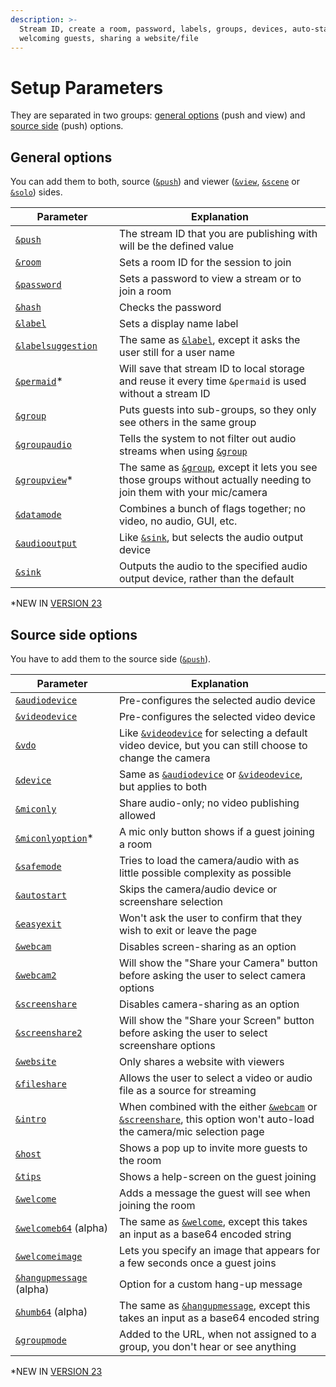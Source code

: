 ```yaml
---
description: >-
  Stream ID, create a room, password, labels, groups, devices, auto-start,
  welcoming guests, sharing a website/file
---
```


# Setup Parameters

They are separated in two groups: [general options](./#general-options) (push and view) and [source side](./#source-side-options) (push) options.

## General options

You can add them to both, source ([`&push`](../../source-settings/push.md)) and viewer ([`&view`](../view-parameters/view.md), [`&scene`](../view-parameters/scene.md) or [`&solo`](../mixer-scene-parameters/and-solo.md)) sides.

<table><thead><tr><th width="150">Parameter</th><th>Explanation</th></tr></thead><tbody><tr><td><a href="../../source-settings/push.md"><code>&#x26;push</code></a></td><td>The stream ID that you are publishing with will be the defined value</td></tr><tr><td><a href="../../general-settings/room.md"><code>&#x26;room</code></a></td><td>Sets a room ID for the session to join</td></tr><tr><td><a href="../../general-settings/password.md"><code>&#x26;password</code></a></td><td>Sets a password to view a stream or to join a room</td></tr><tr><td><a href="../../newly-added-parameters/and-hash.md"><code>&#x26;hash</code></a></td><td>Checks the password</td></tr><tr><td><a href="../../general-settings/label.md"><code>&#x26;label</code></a></td><td>Sets a display name label</td></tr><tr><td><a href="and-labelsuggestion.md"><code>&#x26;labelsuggestion</code></a></td><td>The same as <a href="../../general-settings/label.md"><code>&#x26;label</code></a>, except it asks the user still for a user name</td></tr><tr><td><a href="and-permaid.md"><code>&#x26;permaid</code></a>*</td><td>Will save that stream ID to local storage and reuse it every time <code>&#x26;permaid</code> is used without a stream ID</td></tr><tr><td><a href="../../general-settings/and-group.md"><code>&#x26;group</code></a></td><td>Puts guests into sub-groups, so they only see others in the same group</td></tr><tr><td><a href="../../general-settings/and-groupaudio.md"><code>&#x26;groupaudio</code></a></td><td>Tells the system to not filter out audio streams when using <a href="../../general-settings/and-group.md"><code>&#x26;group</code></a></td></tr><tr><td><a href="and-groupview.md"><code>&#x26;groupview</code></a>*</td><td>The same as <a href="../../general-settings/and-group.md"><code>&#x26;group</code></a>, except it lets you see those groups without actually needing to join them with your mic/camera</td></tr><tr><td><a href="../../newly-added-parameters/and-datamode.md"><code>&#x26;datamode</code></a></td><td>Combines a bunch of flags together; no video, no audio, GUI, etc.</td></tr><tr><td><a href="and-audiooutput.md"><code>&#x26;audiooutput</code></a></td><td>Like <a href="../view-parameters/and-sink.md"><code>&#x26;sink</code></a>, but selects the audio output device</td></tr><tr><td><a href="../view-parameters/and-sink.md"><code>&#x26;sink</code></a></td><td>Outputs the audio to the specified audio output device, rather than the default</td></tr></tbody></table>

\*NEW IN [VERSION 23](../../releases/v23.md)

## Source side options

You have to add them to the source side ([`&push`](../../source-settings/push.md)).

<table><thead><tr><th width="150">Parameter</th><th>Explanation</th></tr></thead><tbody><tr><td><a href="../../source-settings/audiodevice.md"><code>&#x26;audiodevice</code></a></td><td>Pre-configures the selected audio device</td></tr><tr><td><a href="../../source-settings/videodevice.md"><code>&#x26;videodevice</code></a></td><td>Pre-configures the selected video device</td></tr><tr><td><a href="../../newly-added-parameters/and-vdo.md"><code>&#x26;vdo</code></a></td><td>Like <a href="../../source-settings/videodevice.md"><code>&#x26;videodevice</code></a> for selecting a default video device, but you can still choose to change the camera</td></tr><tr><td><a href="../../source-settings/and-device.md"><code>&#x26;device</code></a></td><td>Same as <a href="../../source-settings/audiodevice.md"><code>&#x26;audiodevice</code></a> or <a href="../../source-settings/videodevice.md"><code>&#x26;videodevice</code></a>, but applies to both</td></tr><tr><td><a href="../../source-settings/miconly.md"><code>&#x26;miconly</code></a></td><td>Share audio-only; no video publishing allowed</td></tr><tr><td><a href="and-miconlyoption-alpha.md"><code>&#x26;miconlyoption</code></a>*</td><td>A mic only button shows if a guest joining a room</td></tr><tr><td><a href="../../newly-added-parameters/and-safemode.md"><code>&#x26;safemode</code></a></td><td>Tries to load the camera/audio with as little possible complexity as possible</td></tr><tr><td><a href="../../source-settings/and-autostart.md"><code>&#x26;autostart</code></a></td><td>Skips the camera/audio device or screenshare selection</td></tr><tr><td><a href="../../source-settings/easyexit.md"><code>&#x26;easyexit</code></a></td><td>Won't ask the user to confirm that they wish to exit or leave the page</td></tr><tr><td><a href="../../source-settings/and-webcam.md"><code>&#x26;webcam</code></a></td><td>Disables screen-sharing as an option</td></tr><tr><td><a href="../../newly-added-parameters/and-webcam2.md"><code>&#x26;webcam2</code></a></td><td>Will show the "Share your Camera" button before asking the user to select camera options</td></tr><tr><td><a href="../../source-settings/screenshare.md"><code>&#x26;screenshare</code></a></td><td>Disables camera-sharing as an option</td></tr><tr><td><a href="../../newly-added-parameters/and-screenshare2.md"><code>&#x26;screenshare2</code></a></td><td>Will show the "Share your Screen" button before asking the user to select screenshare options</td></tr><tr><td><a href="../../source-settings/and-website.md"><code>&#x26;website</code></a></td><td>Only shares a website with viewers</td></tr><tr><td><a href="../../source-settings/and-fileshare.md"><code>&#x26;fileshare</code></a></td><td>Allows the user to select a video or audio file as a source for streaming</td></tr><tr><td><a href="../../source-settings/intro.md"><code>&#x26;intro</code></a></td><td>When combined with the either <a href="../../source-settings/and-webcam.md"><code>&#x26;webcam</code></a> or <a href="../../source-settings/screenshare.md"><code>&#x26;screenshare</code></a>, this option won't auto-load the camera/mic selection page</td></tr><tr><td><a href="../../newly-added-parameters/and-host.md"><code>&#x26;host</code></a></td><td>Shows a pop up to invite more guests to the room</td></tr><tr><td><a href="../../general-settings/tips.md"><code>&#x26;tips</code></a></td><td>Shows a help-screen on the guest joining</td></tr><tr><td><a href="../../newly-added-parameters/and-welcome.md"><code>&#x26;welcome</code></a></td><td>Adds a message the guest will see when joining the room</td></tr><tr><td><a href="and-welcomeb64-alpha.md"><code>&#x26;welcomeb64</code></a> (alpha)</td><td>The same as <a href="../../newly-added-parameters/and-welcome.md"><code>&#x26;welcome</code></a>, except this takes an input as a base64 encoded string</td></tr><tr><td><a href="and-welcomeimage.md"><code>&#x26;welcomeimage</code></a></td><td>Lets you specify an image that appears for a few seconds once a guest joins</td></tr><tr><td><a href="and-hangupmessage-alpha.md"><code>&#x26;hangupmessage</code></a> (alpha)</td><td>Option for a custom hang-up message</td></tr><tr><td><a href="and-humb64-alpha.md"><code>&#x26;humb64</code></a> (alpha)</td><td>The same as <a href="and-hangupmessage-alpha.md"><code>&#x26;hangupmessage</code></a>, except this takes an input as a base64 encoded string</td></tr><tr><td><a href="and-groupmode.md"><code>&#x26;groupmode</code></a></td><td>Added to the URL, when not assigned to a group, you don't hear or see anything</td></tr></tbody></table>

\*NEW IN [VERSION 23](../../releases/v23.md)
